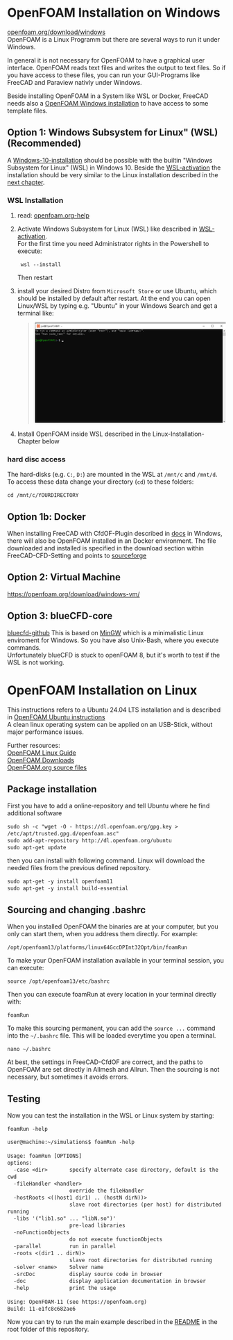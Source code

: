 
OpenFOAM Installation on Windows
===============================================================================
[openfoam.org/download/windows](https://openfoam.org/download/windows/)  
OpenFOAM is a Linux Programm but there are several ways to run it under Windows.  

In general it is not necessary for OpenFOAM to have a graphical user interface. 
OpenFOAM reads text files and writes the output to text files. 
So if you have access to these files, you can run your GUI-Programs like FreeCAD and Paraview nativly under Windows. 

Beside installing OpenFOAM in a System like WSL or Docker, FreeCAD needs also a [OpenFOAM Windows installation](freecad-cfdof.md#install-cfdof-dependencies) to have access to some template files.  



Option 1: Windows Subsystem for Linux" (WSL) (Recommended)
---------------------------------------------------------------------
A [Windows-10-installation] should be possible with the builtin "Windows Subsystem for Linux" (WSL) in Windows 10. 
Beside the [WSL-activation] the installation should be very similar to the Linux installation described in the [next chapter](#openfoam-installation-on-linux).  


### WSL Installation
1. read: [openfoam.org-help](https://openfoam.org/download/windows-10/)

2. Activate Windows Subsystem for Linux (WSL) like described in [WSL-activation].  
   For the first time you need Administrator rights in the Powershell to execute:  
   
        wsl --install

   Then restart

3. install your desired Distro from `Microsoft Store` or 
   use Ubuntu, which should be installed by default after restart. 
   At the end you can open Linux/WSL by typing e.g. "Ubuntu" in your Windows Search and get a terminal like:  
   > ![](../resources/wsl-ubuntu.png)  

4. Install OpenFOAM inside WSL described in the Linux-Installation-Chapter below  

[Windows-10-installation]: https://openfoam.org/download/windows-10/  
[WSL-activation]: https://learn.microsoft.com/en-gb/windows/wsl/install  


### hard disc access
The hard-disks (e.g. `C:`, `D:`) are mounted in the WSL at `/mnt/c` and `/mnt/d`. 
To access these data change your directory (`cd`) to these folders:

    cd /mnt/c/YOURDIRECTORY


Option 1b: Docker
---------------------------------------------------------------------
When installing FreeCAD with CfdOF-Plugin described in [docs](freecad-cfdof.md) in Windows, there will also be OpenFOAM installed in an Docker environment. 
The file downloaded and installed is specified in the download section within FreeCAD-CFD-Setting and points to [sourceforge](https://sourceforge.net/projects/openfoam/files/v2006/OpenCFD-OpenFOAM4WindowsInstaller-v2006.exe/download) 


Option 2: Virtual Machine
---------------------------------------------------------------------
https://openfoam.org/download/windows-vm/


Option 3: blueCFD-core
---------------------------------------------------------------------
[bluecfd-github](http://bluecfd.github.io/Core/)
This is based on [MinGW](http://www.mingw.org/) which is a minimalistic Linux enviroment for Windows. So you have also Unix-Bash, where you execute commands.  
Unfortunately blueCFD is stuck to openFOAM 8, but it's worth to test if the WSL is not working.  



OpenFOAM Installation on Linux
===============================================================================

This instructions refers to a Ubuntu 24.04 LTS installation and is described in [OpenFOAM Ubuntu instructions](https://openfoam.org/download/)  
A clean linux operating system can be applied on an USB-Stick, without major performance issues.  

Further resources:  
[OpenFOAM Linux Guide](https://cfd.direct/openfoam/linux-guide/)  
[OpenFOAM Downloads](https://cfd.direct/openfoam/download/)  
[OpenFOAM.org source files](https://github.com/OpenFOAM/OpenFOAM-11)  


Package installation 
---------------------------------------------------------------------
First you have to add a online-repository and tell Ubuntu where he find additional software

    sudo sh -c "wget -O - https://dl.openfoam.org/gpg.key > /etc/apt/trusted.gpg.d/openfoam.asc"
    sudo add-apt-repository http://dl.openfoam.org/ubuntu
    sudo apt-get update

then you can install with following command. 
Linux will download the needed files from the previous defined repository. 

    sudo apt-get -y install openfoam11
    sudo apt-get -y install build-essential


Sourcing and changing .bashrc
---------------------------------------------------------------------
When you installed OpenFOAM the binaries are at your computer, but you only can start them, when you address them directly. 
For example: 

    /opt/openfoam13/platforms/linux64GccDPInt32Opt/bin/foamRun

To make your OpenFOAM installation available in your terminal session, you can execute: 

    source /opt/openfoam13/etc/bashrc

Then you can execute foamRun at every location in your terminal directly with: 

    foamRun


To make this sourcing permanent, you can add the `source ...` command into the `~/.bashrc` file. 
This will be loaded everytime you open a terminal. 

    nano ~/.bashrc


At best, the settings in FreeCAD-CfdOF are correct, and the paths to OpenFOAM are set directly in Allmesh and Allrun. 
Then the sourcing is not necessary, but sometimes it avoids errors. 


Testing
---------------------------------------------------------------------
Now you can test the installation in the WSL or Linux system by starting: 

    foamRun -help

~~~
user@machine:~/simulations$ foamRun -help

Usage: foamRun [OPTIONS]
options:
  -case <dir>       specify alternate case directory, default is the cwd
  -fileHandler <handler>
                    override the fileHandler
  -hostRoots <((host1 dir1) .. (hostN dirN))>
                    slave root directories (per host) for distributed running
  -libs '("lib1.so" ... "libN.so")'
                    pre-load libraries
  -noFunctionObjects
                    do not execute functionObjects
  -parallel         run in parallel
  -roots <(dir1 .. dirN)>
                    slave root directories for distributed running
  -solver <name>    Solver name
  -srcDoc           display source code in browser
  -doc              display application documentation in browser
  -help             print the usage

Using: OpenFOAM-11 (see https://openfoam.org)
Build: 11-e1fc8c682ae6
~~~


Now you can try to run the main example described in the [README](../../README.md) in the root folder of this repository. 
